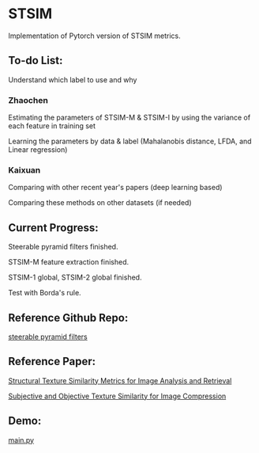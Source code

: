 # STSIM

Implementation of Pytorch version of STSIM metrics.

## To-do List:

Understand which label to use and why

### Zhaochen

Estimating the parameters of STSIM-M & STSIM-I by using the variance of each feature in training set

Learning the parameters by data & label (Mahalanobis distance, LFDA, and Linear regression)

### Kaixuan

Comparing with other recent year's papers (deep learning based)

Comparing these methods on other datasets (if needed)


## Current Progress:
Steerable pyramid filters finished.

STSIM-M feature extraction finished.

STSIM-1 global, STSIM-2 global finished.

Test with Borda's rule.

## Reference Github Repo:
[steerable pyramid filters](https://github.com/LabForComputationalVision/pyPyrTools)

## Reference Paper:
[Structural Texture Similarity Metrics for Image Analysis and Retrieval](http://users.eecs.northwestern.edu/~pappas/papers/zujovic_tip13.pdf)

[Subjective and Objective Texture Similarity for Image Compression](https://www.researchgate.net/profile/Huib_Ridder/publication/261466382_Subjective_and_objective_texture_similarity_for_image_compression/links/54d38b270cf2b0c6146daf4b.pdf)

## Demo:
[main.py](https://github.com/KaixuanZ/STSIM/blob/master/main.py)
